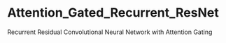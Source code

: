 # Attention_Gated_Recurrent_ResNet
Recurrent Residual Convolutional Neural Network with Attention Gating
